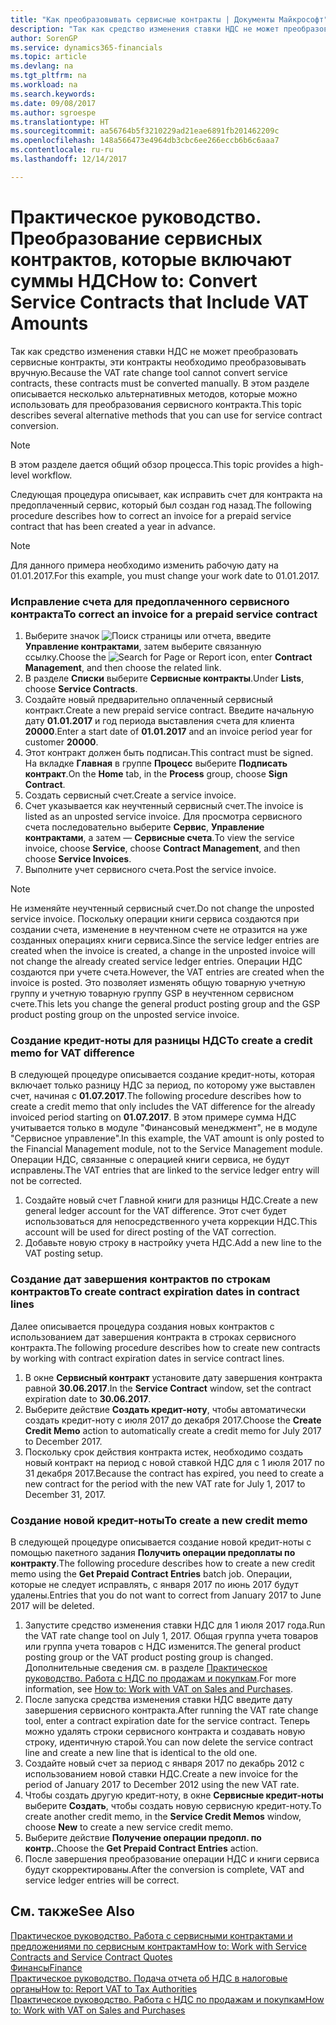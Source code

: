 ```yaml
---
title: "Как преобразовывать сервисные контракты | Документы Майкрософт"
description: "Так как средство изменения ставки НДС не может преобразовать сервисные контракты, эти контракты необходимо преобразовывать вручную. В этом разделе описывается несколько альтернативных методов, которые можно использовать для преобразования сервисного контракта."
author: SorenGP
ms.service: dynamics365-financials
ms.topic: article
ms.devlang: na
ms.tgt_pltfrm: na
ms.workload: na
ms.search.keywords: 
ms.date: 09/08/2017
ms.author: sgroespe
ms.translationtype: HT
ms.sourcegitcommit: aa56764b5f3210229ad21eae6891fb201462209c
ms.openlocfilehash: 148a566473e4964db3cbc6ee266eccb6b6c6aaa7
ms.contentlocale: ru-ru
ms.lasthandoff: 12/14/2017

---
```

# <a name="how-to-convert-service-contracts-that-include-vat-amounts"></a><span data-ttu-id="504a7-104">Практическое руководство. Преобразование сервисных контрактов, которые включают суммы НДС</span><span class="sxs-lookup"><span data-stu-id="504a7-104">How to: Convert Service Contracts that Include VAT Amounts</span></span>
<span data-ttu-id="504a7-105">Так как средство изменения ставки НДС не может преобразовать сервисные контракты, эти контракты необходимо преобразовывать вручную.</span><span class="sxs-lookup"><span data-stu-id="504a7-105">Because the VAT rate change tool cannot convert service contracts, these contracts must be converted manually.</span></span> <span data-ttu-id="504a7-106">В этом разделе описывается несколько альтернативных методов, которые можно использовать для преобразования сервисного контракта.</span><span class="sxs-lookup"><span data-stu-id="504a7-106">This topic describes several alternative methods that you can use for service contract conversion.</span></span>  

> [!NOTE]  
>  <span data-ttu-id="504a7-107">В этом разделе дается общий обзор процесса.</span><span class="sxs-lookup"><span data-stu-id="504a7-107">This topic provides a high-level workflow.</span></span>  

 <span data-ttu-id="504a7-108">Следующая процедура описывает, как исправить счет для контракта на предоплаченный сервис, который был создан год назад.</span><span class="sxs-lookup"><span data-stu-id="504a7-108">The following procedure describes how to correct an invoice for a prepaid service contract that has been created a year in advance.</span></span>  

> [!NOTE]  
>  <span data-ttu-id="504a7-109">Для данного примера необходимо изменить рабочую дату на 01.01.2017.</span><span class="sxs-lookup"><span data-stu-id="504a7-109">For this example, you must change your work date to 01.01.2017.</span></span>  

### <a name="to-correct-an-invoice-for-a-prepaid-service-contract"></a><span data-ttu-id="504a7-110">Исправление счета для предоплаченного сервисного контракта</span><span class="sxs-lookup"><span data-stu-id="504a7-110">To correct an invoice for a prepaid service contract</span></span>  
1. <span data-ttu-id="504a7-111">Выберите значок ![Поиск страницы или отчета](media/ui-search/search_small.png "Значок поиска страницы или отчета"), введите **Управление контрактами**, затем выберите связанную ссылку.</span><span class="sxs-lookup"><span data-stu-id="504a7-111">Choose the ![Search for Page or Report](media/ui-search/search_small.png "Search for Page or Report icon") icon, enter **Contract Management**, and then choose the related link.</span></span>  
2. <span data-ttu-id="504a7-112">В разделе **Списки** выберите **Сервисные контракты**.</span><span class="sxs-lookup"><span data-stu-id="504a7-112">Under **Lists**, choose **Service Contracts**.</span></span>  
3. <span data-ttu-id="504a7-113">Создайте новый предварительно оплаченный сервисный контракт.</span><span class="sxs-lookup"><span data-stu-id="504a7-113">Create a new prepaid service contract.</span></span> <span data-ttu-id="504a7-114">Введите начальную дату **01.01.2017** и год периода выставления счета для клиента **20000**.</span><span class="sxs-lookup"><span data-stu-id="504a7-114">Enter a start date of **01.01.2017** and an invoice period year for customer **20000**.</span></span>  
4. <span data-ttu-id="504a7-115">Этот контракт должен быть подписан.</span><span class="sxs-lookup"><span data-stu-id="504a7-115">This contract must be signed.</span></span> <span data-ttu-id="504a7-116">На вкладке **Главная** в группе **Процесс** выберите **Подписать контракт**.</span><span class="sxs-lookup"><span data-stu-id="504a7-116">On the **Home** tab, in the **Process** group, choose **Sign Contract**.</span></span>  
5. <span data-ttu-id="504a7-117">Создать сервисный счет.</span><span class="sxs-lookup"><span data-stu-id="504a7-117">Create a service invoice.</span></span>
6. <span data-ttu-id="504a7-118">Счет указывается как неучтенный сервисный счет.</span><span class="sxs-lookup"><span data-stu-id="504a7-118">The invoice is listed as an unposted service invoice.</span></span> <span data-ttu-id="504a7-119">Для просмотра сервисного счета последовательно выберите **Сервис**, **Управление контрактами**, а затем — **Сервисные счета**.</span><span class="sxs-lookup"><span data-stu-id="504a7-119">To view the service invoice, choose **Service**, choose **Contract Management**, and then choose **Service Invoices**.</span></span>  
7. <span data-ttu-id="504a7-120">Выполните учет сервисного счета.</span><span class="sxs-lookup"><span data-stu-id="504a7-120">Post the service invoice.</span></span>  

> [!NOTE]  
>  <span data-ttu-id="504a7-121">Не изменяйте неучтенный сервисный счет.</span><span class="sxs-lookup"><span data-stu-id="504a7-121">Do not change the unposted service invoice.</span></span> <span data-ttu-id="504a7-122">Поскольку операции книги сервиса создаются при создании счета, изменение в неучтенном счете не отразится на уже созданных операциях книги сервиса.</span><span class="sxs-lookup"><span data-stu-id="504a7-122">Since the service ledger entries are created when the invoice is created, a change in the unposted invoice will not change the already created service ledger entries.</span></span> <span data-ttu-id="504a7-123">Операции НДС создаются при учете счета.</span><span class="sxs-lookup"><span data-stu-id="504a7-123">However, the VAT entries are created when the invoice is posted.</span></span> <span data-ttu-id="504a7-124">Это позволяет изменять общую товарную учетную группу и учетную товарную группу GSP в неучтенном сервисном счете.</span><span class="sxs-lookup"><span data-stu-id="504a7-124">This lets you change the general product posting group and the GSP product posting group on the unposted service invoice.</span></span>  

### <a name="to-create-a-credit-memo-for-vat-difference"></a><span data-ttu-id="504a7-125">Создание кредит-ноты для разницы НДС</span><span class="sxs-lookup"><span data-stu-id="504a7-125">To create a credit memo for VAT difference</span></span>  
<span data-ttu-id="504a7-126">В следующей процедуре описывается создание кредит-ноты, которая включает только разницу НДС за период, по которому уже выставлен счет, начиная с **01.07.2017**.</span><span class="sxs-lookup"><span data-stu-id="504a7-126">The following procedure describes how to create a credit memo that only includes the VAT difference for the already invoiced period starting on **01.07.2017**.</span></span> <span data-ttu-id="504a7-127">В этом примере сумма НДС учитывается только в модуле "Финансовый менеджмент", не в модуле "Сервисное управление".</span><span class="sxs-lookup"><span data-stu-id="504a7-127">In this example, the VAT amount is only posted to the Financial Management module, not to the Service Management module.</span></span> <span data-ttu-id="504a7-128">Операции НДС, связанные с операцией книги сервиса, не будут исправлены.</span><span class="sxs-lookup"><span data-stu-id="504a7-128">The VAT entries that are linked to the service ledger entry will not be corrected.</span></span>  

1. <span data-ttu-id="504a7-129">Создайте новый счет Главной книги для разницы НДС.</span><span class="sxs-lookup"><span data-stu-id="504a7-129">Create a new general ledger account for the VAT difference.</span></span> <span data-ttu-id="504a7-130">Этот счет будет использоваться для непосредственного учета коррекции НДС.</span><span class="sxs-lookup"><span data-stu-id="504a7-130">This account will be used for direct posting of the VAT correction.</span></span>  
2. <span data-ttu-id="504a7-131">Добавьте новую строку в настройку учета НДС.</span><span class="sxs-lookup"><span data-stu-id="504a7-131">Add a new line to the VAT posting setup.</span></span>  

### <a name="to-create-contract-expiration-dates-in-contract-lines"></a><span data-ttu-id="504a7-132">Создание дат завершения контрактов по строкам контрактов</span><span class="sxs-lookup"><span data-stu-id="504a7-132">To create contract expiration dates in contract lines</span></span>  
<span data-ttu-id="504a7-133">Далее описывается процедура создания новых контрактов с использованием дат завершения контракта в строках сервисного контракта.</span><span class="sxs-lookup"><span data-stu-id="504a7-133">The following procedure describes how to create new contracts by working with contract expiration dates in service contract lines.</span></span>  

1. <span data-ttu-id="504a7-134">В окне **Сервисный контракт** установите дату завершения контракта равной **30.06.2017**.</span><span class="sxs-lookup"><span data-stu-id="504a7-134">In the **Service Contract** window, set the contract expiration date to **30.06.2017**.</span></span>  
2. <span data-ttu-id="504a7-135">Выберите действие **Создать кредит-ноту**, чтобы автоматически создать кредит-ноту с июля 2017 до декабря 2017.</span><span class="sxs-lookup"><span data-stu-id="504a7-135">Choose the **Create Credit Memo** action to automatically create a credit memo for July 2017 to December 2017.</span></span>  
3. <span data-ttu-id="504a7-136">Поскольку срок действия контракта истек, необходимо создать новый контракт на период с новой ставкой НДС для с 1 июля 2017 по 31 декабря 2017.</span><span class="sxs-lookup"><span data-stu-id="504a7-136">Because the contract has expired, you need to create a new contract for the period with the new VAT rate for July 1, 2017 to December 31, 2017.</span></span>  

### <a name="to-create-a-new-credit-memo"></a><span data-ttu-id="504a7-137">Создание новой кредит-ноты</span><span class="sxs-lookup"><span data-stu-id="504a7-137">To create a new credit memo</span></span>  
<span data-ttu-id="504a7-138">В следующей процедуре описывается создание новой кредит-ноты с помощью пакетного задания **Получить операции предоплаты по контракту**.</span><span class="sxs-lookup"><span data-stu-id="504a7-138">The following procedure describes how to create a new credit memo using the **Get Prepaid Contract Entries** batch job.</span></span> <span data-ttu-id="504a7-139">Операции, которые не следует исправлять, с января 2017 по июнь 2017 будут удалены.</span><span class="sxs-lookup"><span data-stu-id="504a7-139">Entries that you do not want to correct from January 2017 to June 2017 will be deleted.</span></span>  

1. <span data-ttu-id="504a7-140">Запустите средство изменения ставки НДС для 1 июля 2017 года.</span><span class="sxs-lookup"><span data-stu-id="504a7-140">Run the VAT rate change tool on July 1, 2017.</span></span> <span data-ttu-id="504a7-141">Общая группа учета товаров или группа учета товаров с НДС изменится.</span><span class="sxs-lookup"><span data-stu-id="504a7-141">The general product posting group or the VAT product posting group is changed.</span></span> <span data-ttu-id="504a7-142">Дополнительные сведения см. в разделе [Практическое руководство. Работа с НДС по продажам и покупкам](finance-work-with-vat.md).</span><span class="sxs-lookup"><span data-stu-id="504a7-142">For more information, see [How to: Work with VAT on Sales and Purchases](finance-work-with-vat.md).</span></span>  
2. <span data-ttu-id="504a7-143">После запуска средства изменения ставки НДС введите дату завершения сервисного контракта.</span><span class="sxs-lookup"><span data-stu-id="504a7-143">After running the VAT rate change tool, enter a contract expiration date for the service contract.</span></span> <span data-ttu-id="504a7-144">Теперь можно удалять строки сервисного контракта и создавать новую строку, идентичную старой.</span><span class="sxs-lookup"><span data-stu-id="504a7-144">You can now delete the service contract line and create a new line that is identical to the old one.</span></span>  
3. <span data-ttu-id="504a7-145">Создайте новый счет за период с января 2017 по декабрь 2012 с использованием новой ставки НДС.</span><span class="sxs-lookup"><span data-stu-id="504a7-145">Create a new invoice for the period of January 2017 to December 2012 using the new VAT rate.</span></span>  
4. <span data-ttu-id="504a7-146">Чтобы создать другую кредит-ноту, в окне **Сервисные кредит-ноты** выберите **Создать**, чтобы создать новую сервисную кредит-ноту.</span><span class="sxs-lookup"><span data-stu-id="504a7-146">To create another credit memo, in the **Service Credit Memos** window, choose **New** to create a new service credit memo.</span></span>  
5. <span data-ttu-id="504a7-147">Выберите действие **Получение операции предопл. по контр.**.</span><span class="sxs-lookup"><span data-stu-id="504a7-147">Choose the **Get Prepaid Contract Entries** action.</span></span>  
6. <span data-ttu-id="504a7-148">После завершения преобразование операции НДС и книги сервиса будут скорректированы.</span><span class="sxs-lookup"><span data-stu-id="504a7-148">After the conversion is complete, VAT and service ledger entries will be correct.</span></span>  

## <a name="see-also"></a><span data-ttu-id="504a7-149">См. также</span><span class="sxs-lookup"><span data-stu-id="504a7-149">See Also</span></span>  
[<span data-ttu-id="504a7-150">Практическое руководство. Работа с сервисными контрактами и предложениями по сервисным контрактам</span><span class="sxs-lookup"><span data-stu-id="504a7-150">How to: Work with Service Contracts and Service Contract Quotes</span></span>](service-how-to-create-service-contracts-and-service-contract-quotes.md)  
[<span data-ttu-id="504a7-151">Финансы</span><span class="sxs-lookup"><span data-stu-id="504a7-151">Finance</span></span>](finance.md)  
[<span data-ttu-id="504a7-152">Практическое руководство. Подача отчета об НДС в налоговые органы</span><span class="sxs-lookup"><span data-stu-id="504a7-152">How to: Report VAT to Tax Authorities</span></span>](finance-how-report-vat.md)  
[<span data-ttu-id="504a7-153">Практическое руководство. Работа с НДС по продажам и покупкам</span><span class="sxs-lookup"><span data-stu-id="504a7-153">How to: Work with VAT on Sales and Purchases</span></span>](finance-work-with-vat.md)  

